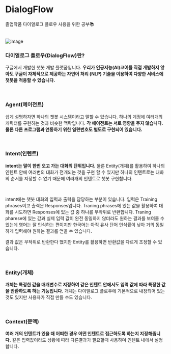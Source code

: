 # DialogFlow 
졸업작품 다이얼로그 플로우 사용을 위한 공부📚   
<br>

![image](https://user-images.githubusercontent.com/62290451/149070961-355183d5-6b58-4184-9990-a8ebab470cc4.png)

### 다이얼로그 플로우(DialogFlow)란? 
구글에서 개발한 챗봇 개발 플랫폼입니다. __우리가 인공지능(AI)코어를 직접 개발하지 않아도 구글이 자체적으로 제공하는 자연어 처리 (NLP) 기술을 이용하여 다양한 서비스에 챗봇을 적용할 수 있습니다.__   

<br>

### Agent(에이전트)
쉽게 설명하자면 하나의 챗봇 시스템이라고 말할 수 있습니다. 하나의 계정에 여러개의 캐릭터를 구현하는 것과 비슷한 맥락입니다. __각 에이전트는 서로 영향을 주지 않습니다. 물론 다른 프로그램과 연동하기 위한 일련번호도 별도로 구현되어 있습니다.__  

<br>

### Intent(인텐트)
__intent는 말이 한번 오고 가는 대화의 단위입니다.__ 물론 Entity(개체)를 활용하여 하나의 인텐트 안에 여러번의 대화가 전개되는 것을 구현 할 수 있지만 하나의 인텐트로는 대화의 순서를 지정할 수 없기 때문에 여러개의 인텐트로 챗봇 구현합니다.    


<br>

 intent에는 챗봇 대화의 입력과 출력을 담당하는 부분이 있습니다. 입력은 Training phrases이고 출력은 Responses입니다. Traning phrases에 있는 값을 활용하여 대화를 시도하면 Responses에 있는 값 중 하나를 무작위로 반환합니다. Traning pharese에 있는 값과 실제 입력 값이 완전 동일하지 않더라도 원하는 결과를 보여줄 수 있는데 영어는 잘 인식하는 편이지만 한국어는 아직 유사 단어 인식률이 낮아 거의 동일하게 입력해야 원하는 결과를 얻을 수 있습니다.     
 
 결과 값은 무작위로 반환한다 했지만 Entity를 활용하면 반환값을 다르게 조정할 수 있습니다.  


 <br>
 
 ### Entity(개체)
 __개체는 특정한 값을 매개변수로 지정하여 같은 인텐트 안에서도 입력 값에 따라 특정한 값을 반환하도록 하는 기능입니다.__ 개체는 다이얼로그 플로우에 기본적으로 내장되어 있는 것도 있지만 사용자가 직접 만들 수도 있습니다.     


 <br>


 ### Context(문맥)
 __여러 개의 인텐트가 있을 때 어떠한 경우 어떤 인텐트로 접근하도록 하는지 지정해줍니다.__ 같은 입력값이라도 상황에 따라 다른결과가 필요할때 사용하며 인텐트 내에서 설정합니다.     
 


 
